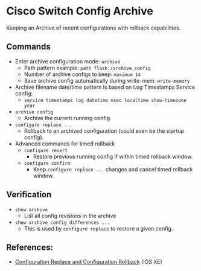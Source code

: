 # Cisco Switch Config Archive

Keeping an Archive of recent configurations with rollback capabilities.

## Commands

* Enter archive configuration mode: `archive`
  * Path pattern example: `path flash:/archive_config` 
  * Number of archive configs to keep: `maximum 14`
  * Save archive config automatically during write-mem: `write-memory`
* Archive filename date/time pattern is based on Log Timestamps Service config:
  * `service timestamps log datetime msec localtime show-timezone year`
* `archive config`
  * Archive the current running config.
* `configure replace ...`
  * Rollback to an archived configuration (could even be the startup config).
* Advanced commands for timed rollback
  * `configure revert`
    * Restore previous running config if within timed rollback window.
  * `configure confirm`
    * Keep `configure replace ...` changes and cancel timed rollback window.
   
 ## Verification

 * `show archive`
   * List all config revisions in the archive
 * `show archive config differences ...`
   * This is used by `configure replace` to restore a given config.

## References:

* [Configuration Replace and Configuration Rollback][1] (IOS XE)

[1]: https://www.cisco.com/c/en/us/td/docs/switches/lan/catalyst9500/software/release/17-7/configuration_guide/sys_mgmt/b_177_sys_mgmt_9500_cg/configuration_replace_and_configuration_rollback.html
